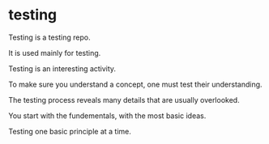 testing
=======
Testing is a testing repo.

It is used mainly for testing.

Testing is an interesting activity.

To make sure you understand a concept, one must test their understanding.

The testing process reveals many details that are usually overlooked.

You start with the fundementals, with the most basic ideas.

Testing one basic principle at a time.
